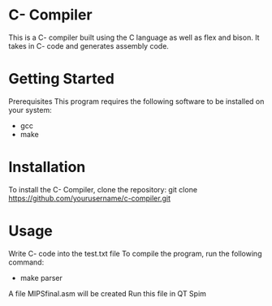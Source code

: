# C- Compiler
This is a C- compiler built using the C language as well as flex and bison. It takes in C- code and generates assembly code.

# Getting Started
Prerequisites
This program requires the following software to be installed on your system:
- gcc
- make

# Installation
To install the C- Compiler, clone the repository:
git clone https://github.com/yourusername/c-compiler.git

# Usage
Write C- code into the test.txt file
To compile the program, run the following command:

- make parser

A file MIPSfinal.asm will be created
Run this file in QT Spim